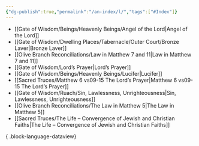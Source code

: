 ```yaml
---
{"dg-publish":true,"permalink":"/an-index/l/","tags":["#Index"]}
---
```



- [[Gate of Wisdom/Beings/Heavenly Beings/Angel of the Lord\|Angel of the Lord]]
- [[Gate of Wisdom/Dwelling Places/Tabernacle/Outer Court/Bronze Laver\|Bronze Laver]]
- [[Olive Branch Reconciliations/Law in Matthew 7 and 11\|Law in Matthew 7 and 11]]
- [[Gate of Wisdom/Lord’s Prayer\|Lord’s Prayer]]
- [[Gate of Wisdom/Beings/Heavenly Beings/Lucifer\|Lucifer]]
- [[Sacred Truces/Matthew 6 vs09-15 The Lord’s Prayer\|Matthew 6 vs09-15 The Lord’s Prayer]]
- [[Gate of Wisdom/Ruach/Sin, Lawlessness, Unrighteousness\|Sin, Lawlessness, Unrighteousness]]
- [[Olive Branch Reconciliations/The Law in Matthew 5\|The Law in Matthew 5]]
- [[Sacred Truces/The Life – Convergence of Jewish and Christian Faiths\|The Life – Convergence of Jewish and Christian Faiths]]

{ .block-language-dataview}